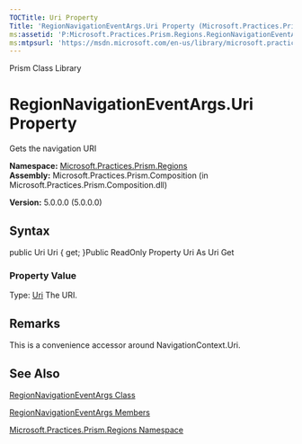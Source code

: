 ```yaml
---
TOCTitle: Uri Property
Title: 'RegionNavigationEventArgs.Uri Property (Microsoft.Practices.Prism.Regions)'
ms:assetid: 'P:Microsoft.Practices.Prism.Regions.RegionNavigationEventArgs.Uri'
ms:mtpsurl: 'https://msdn.microsoft.com/en-us/library/microsoft.practices.prism.regions.regionnavigationeventargs.uri(v=pandp.50)'
---
```


Prism Class Library

RegionNavigationEventArgs.Uri Property
==========================================

Gets the navigation URI

**Namespace:** [Microsoft.Practices.Prism.Regions](https://msdn.microsoft.com/library/microsoft.practices.prism.regions)
**Assembly:** Microsoft.Practices.Prism.Composition (in Microsoft.Practices.Prism.Composition.dll)

**Version:** 5.0.0.0 (5.0.0.0)

## Syntax


public Uri Uri { get; }Public ReadOnly Property Uri As Uri Get
### Property Value

Type: [Uri](http://msdn.microsoft.com/en-us/library/txt7706a)
The URI.

Remarks
-------

 This is a convenience accessor around NavigationContext.Uri.

See Also
--------


[RegionNavigationEventArgs Class](https://msdn.microsoft.com/library/microsoft.practices.prism.regions.regionnavigationeventargs)

[RegionNavigationEventArgs Members](https://msdn.microsoft.com/allmembers.t:microsoft.practices.prism.regions.regionnavigationeventargs)

[Microsoft.Practices.Prism.Regions Namespace](https://msdn.microsoft.com/library/microsoft.practices.prism.regions)

